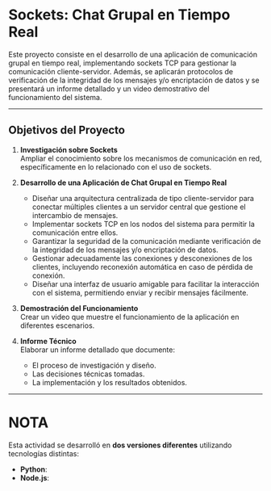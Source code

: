 # Sockets: Chat Grupal en Tiempo Real

Este proyecto consiste en el desarrollo de una aplicación de comunicación grupal en tiempo real, implementando sockets TCP para gestionar la comunicación cliente-servidor. Además, se aplicarán protocolos de verificación de la integridad de los mensajes y/o encriptación de datos y se presentará un informe detallado y un video demostrativo del funcionamiento del sistema.

---

## Objetivos del Proyecto

1. **Investigación sobre Sockets**  
   Ampliar el conocimiento sobre los mecanismos de comunicación en red, específicamente en lo relacionado con el uso de sockets.

2. **Desarrollo de una Aplicación de Chat Grupal en Tiempo Real**  
   - Diseñar una arquitectura centralizada de tipo cliente-servidor para conectar múltiples clientes a un servidor central que gestione el intercambio de mensajes.
   - Implementar sockets TCP en los nodos del sistema para permitir la comunicación entre ellos.
   - Garantizar la seguridad de la comunicación mediante verificación de la integridad de los mensajes y/o encriptación de datos.
   - Gestionar adecuadamente las conexiones y desconexiones de los clientes, incluyendo reconexión automática en caso de pérdida de conexión.
   - Diseñar una interfaz de usuario amigable para facilitar la interacción con el sistema, permitiendo enviar y recibir mensajes fácilmente.

3. **Demostración del Funcionamiento**  
   Crear un video que muestre el funcionamiento de la aplicación en diferentes escenarios.

4. **Informe Técnico**  
   Elaborar un informe detallado que documente:
   - El proceso de investigación y diseño.
   - Las decisiones técnicas tomadas.
   - La implementación y los resultados obtenidos.

---

# NOTA
Esta actividad se desarrolló en **dos versiones diferentes** utilizando tecnologías distintas:

- **Python**: 
- **Node.js**: 

